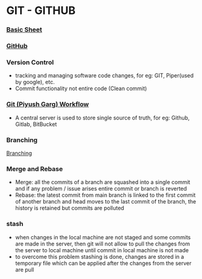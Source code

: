 # GIT - GITHUB

### [Basic Sheet](https://quickref.me/git)

### [GitHub](https://quickref.me/github)

### Version Control

-   tracking and managing software code changes, for eg: GIT, Piper(used by google), etc.
-   Commit functionality not entire code (Clean commit)

### [Git (Piyush Garg) Workflow](https://app.eraser.io/workspace/P96VaUsW5o0FXVOTDzHY)

-   A central server is used to store single source of truth, for eg: Github, Gitlab, BitBucket

### Branching

[Branching](https://youtu.be/LF-rK5yPzVM?t=1635&si=aLEOQW2Fhq5A-96H)

### Merge and Rebase

-   Merge: all the commits of a branch are squashed into a single commit and if any problem / issue arises entire commit or branch is reverted
-   Rebase: the latest commit from main branch is linked to the first commit of another branch and head moves to the last commit of the branch, the history is retained but commits are polluted

### stash

-   when changes in the local machine are not staged and some commits are made in the server, then git will not allow to pull the changes from the server to local machine until commit in local machine is not made
-   to overcome this problem stashing is done, changes are stored in a temporary file which can be applied after the changes from the server are pull
